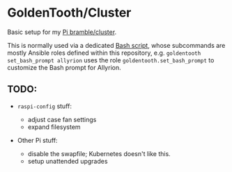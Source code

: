 # GoldenTooth/Cluster

Basic setup for my [Pi bramble/cluster](https://github.com/goldentooth/).

This is normally used via a dedicated [Bash script](https://github.com/goldentooth/bash), whose subcommands are mostly Ansible roles defined within this repository, e.g. `goldentooth set_bash_prompt allyrion` uses the role `goldentooth.set_bash_prompt` to customize the Bash prompt for Allyrion.

## TODO:

- `raspi-config` stuff:
  - adjust case fan settings
  - expand filesystem

- Other Pi stuff:
  - disable the swapfile; Kubernetes doesn't like this.
  - setup unattended upgrades

